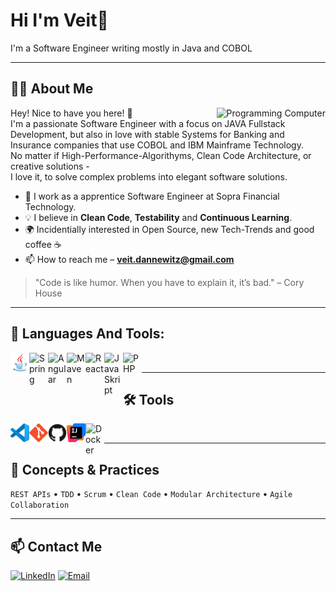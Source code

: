 # Hi I'm Veit👋

I'm a Software Engineer writing mostly in Java and COBOL

---

## 🧑‍💻 About Me

<a href="#"><img align="right" src="https://user-images.githubusercontent.com/66797449/175926578-2f4e8ce3-0df2-4c08-8469-aebe180d016c.gif" title="Programming Computer"/></a>

Hey! Nice to have you here! 👋  
I'm a passionate Software Engineer with a focus on JAVA Fullstack Development, but also in love with stable Systems for Banking and Insurance companies that use COBOL and IBM Mainframe Technology.  
No matter if High-Performance-Algorithyms, Clean Code Architecture, or creative solutions - <br/>
I love it, to solve complex problems into elegant software solutions.

-  🔭 I work as a apprentice Software Engineer at Sopra Financial Technology.
- 💡 I believe in **Clean Code**, **Testability** and **Continuous Learning**.
- 🌍 Incidentially interested in Open Source, new Tech-Trends and good coffee ☕
- 📫 How to reach me – **[veit.dannewitz@gmail.com](veit.dannewitz@gmail.com)**
> "Code is like humor. When you have to explain it, it’s bad." – Cory House
---

## 🚀 Languages And Tools:

<img align="left" title="Java" alt="Java" width="30px" src="https://raw.githubusercontent.com/devicons/devicon/master/icons/java/java-original.svg" />
<img align="left" title="Spring" alt="Spring" width="30px" src="https://cdn.jsdelivr.net/gh/devicons/devicon@latest/icons/spring/spring-original-wordmark.svg" />         
<img align="left" title="Angular" alt="Angular" width="30px" src="https://cdn.jsdelivr.net/gh/devicons/devicon@latest/icons/angular/angular-original.svg" />
<img align="left" title="Maven" alt="Maven" width="30px" src="https://cdn.jsdelivr.net/gh/devicons/devicon@latest/icons/maven/maven-original-wordmark.svg" />
<img align="left" title="React" alt="React" width="30px" src="https://cdn.jsdelivr.net/gh/devicons/devicon@latest/icons/react/react-original.svg" />
<img align="left" title="JavaSkript" alt="JavaSkript" width="30px" src="https://cdn.jsdelivr.net/gh/devicons/devicon@latest/icons/javascript/javascript-original.svg" />
<img align="left" title="PHP" alt="PHP" width="30px" src="https://cdn.jsdelivr.net/gh/devicons/devicon@latest/icons/php/php-original.svg" />
          
          
          
                   
          
          
<br/>

---

## 🛠 Tools

<img align="left" title="VS Code" alt="VS Code" width="30px" src="https://raw.githubusercontent.com/devicons/devicon/master/icons/vscode/vscode-original.svg" />
<img align="left" title="Git" alt="Git" width="30px" src="https://raw.githubusercontent.com/devicons/devicon/master/icons/git/git-original.svg" />
<img align="left" title="GitHub" alt="GitHub" width="30px" src="https://raw.githubusercontent.com/devicons/devicon/master/icons/github/github-original.svg" />
<img align="left" title="IntelliJ" alt="IntelliJ" width="30px" src="https://raw.githubusercontent.com/devicons/devicon/master/icons/intellij/intellij-original.svg" />
<img align="left" title="Docker" alt="Docker" width="30px" src="https://cdn.jsdelivr.net/gh/devicons/devicon@latest/icons/docker/docker-original-wordmark.svg" />
          
<br/>

---
## 🧠 Concepts & Practices

`REST APIs` • `TDD` • `Scrum` • `Clean Code` • `Modular Architecture` • `Agile Collaboration`

---
## 📫 Contact Me

[![LinkedIn](https://img.shields.io/badge/LinkedIn-blue?logo=linkedin&style=for-the-badge)](https://www.linkedin.com/in/veit-dannewitz-5249a4362)
[![Email](https://img.shields.io/badge/Email-white?logo=gmail&style=for-the-badge)](mailto:veit.dannewitz@gmail.com)
